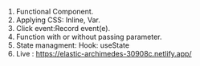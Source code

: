 1. Functional Component.
2. Applying CSS: Inline, Var.
3. Click event:Record event(e).
4. Function with or without passing parameter.
5. State managment: Hook: useState
6. Live : https://elastic-archimedes-30908c.netlify.app/
